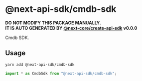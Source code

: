 # @next-api-sdk/cmdb-sdk

**DO NOT MODIFY THIS PACKAGE MANUALLY.**  
**IT IS AUTO GENERATED BY [@next-core/create-api-sdk] v0.0.0**

Cmdb SDK.

## Usage

```bash
yarn add @next-api-sdk/cmdb-sdk
```

```ts
import * as CmdbSdk from "@next-api-sdk/cmdb-sdk";
```

[@next-core/create-api-sdk]: https://github.com/easyops-cn/next-core/tree/master/packages/create-api-sdk
